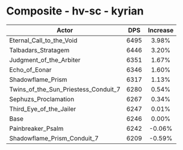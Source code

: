 # Composite - hv-sc - kyrian
| Actor | DPS | Increase |
|---|:---:|:---:|
|Eternal_Call_to_the_Void|6495|3.98%|
|Talbadars_Stratagem|6446|3.20%|
|Judgment_of_the_Arbiter|6351|1.67%|
|Echo_of_Eonar|6346|1.60%|
|Shadowflame_Prism|6317|1.13%|
|Twins_of_the_Sun_Priestess_Conduit_7|6280|0.54%|
|Sephuzs_Proclamation|6267|0.34%|
|Third_Eye_of_the_Jailer|6247|0.01%|
|Base|6246|0.00%|
|Painbreaker_Psalm|6242|-0.06%|
|Shadowflame_Prism_Conduit_7|6209|-0.59%|
